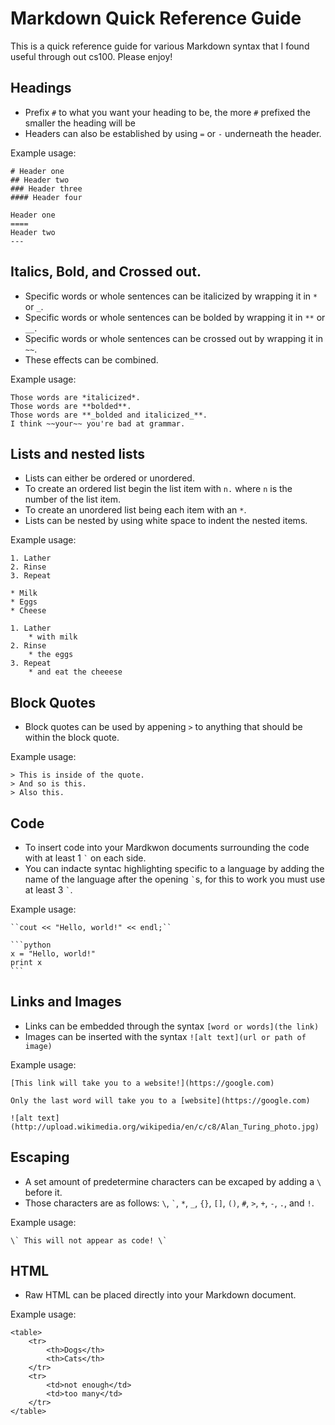 Markdown Quick Reference Guide
===
This is a quick reference guide for various Markdown syntax that I found useful through out cs100. Please enjoy!

Headings
---
* Prefix ```#``` to what you want your heading to be, the more ```#``` prefixed the smaller the heading will be
* Headers can also be established by using ```=``` or ```-``` underneath the header.

Example usage:

    # Header one
    ## Header two
    ### Header three
    #### Header four

    Header one
    ====
    Header two
    ---

Italics, Bold, and Crossed out.
---
* Specific words or whole sentences can be italicized by wrapping it in ```*``` or ```_```.
* Specific words or whole sentences can be bolded by wrapping it in ```**``` or ```__```.
* Specific words or whole sentences can be crossed out by wrapping it in ```~~```. 
* These effects can be combined.

Example usage:

    Those words are *italicized*.
    Those words are **bolded**.
    Those words are **_bolded and italicized_**.
    I think ~~your~~ you're bad at grammar.
Lists and nested lists
---
* Lists can either be ordered or unordered.
* To create an ordered list begin the list item with ```n.``` where ```n``` is the number of the list item.
* To create an unordered list being each item with an ```*```.
* Lists can be nested by using white space to indent the nested items.

Example usage:
    
    1. Lather
    2. Rinse
    3. Repeat
    
    * Milk
    * Eggs
    * Cheese

    1. Lather
        * with milk
    2. Rinse
        * the eggs
    3. Repeat
        * and eat the cheeese

Block Quotes
---
* Block quotes can be used by appening ```>``` to anything that should be within the block quote.

Example usage:

    > This is inside of the quote.
    > And so is this.
    > Also this.

Code
---
* To insert code into your Mardkwon documents surrounding the code with at least 1 `` ` `` on each side.
* You can indacte syntac highlighting specific to a language by adding the name of the language after the opening `` ` ``s, for this to work you must use at least 3 `` ` ``.

Example usage:
    
    ``cout << "Hello, world!" << endl;``
    
    ```python
    x = "Hello, world!"
    print x
    ```
    
Links and Images
---
* Links can be embedded through the syntax ```[word or words](the link)```
* Images can be inserted with the syntax ```![alt text](url or path of image)```

Example usage:

    [This link will take you to a website!](https://google.com)
    
    Only the last word will take you to a [website](https://google.com)
    
    ![alt text](http://upload.wikimedia.org/wikipedia/en/c/c8/Alan_Turing_photo.jpg)

Escaping
---
* A set amount of predetermine characters can be excaped by adding a ```\``` before it.
* Those characters are as follows: `\`, `` ` ``, `*`, `_`, `{}`, `[]`, `()`, `#`, `>`, `+`, `-`, `.`, and `!`.

Example usage:
    
    \` This will not appear as code! \`

HTML
---
* Raw HTML can be placed directly into your Markdown document.

Example usage:

    <table>
        <tr>
            <th>Dogs</th>
            <th>Cats</th>
        </tr>
        <tr>
            <td>not enough</td>
            <td>too many</td>
        </tr>
    </table>
